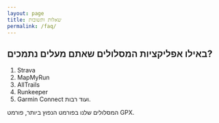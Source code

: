 ```yaml
---
layout: page
title: שאלות ותשובות
permalink: /faq/
---
```


## באילו אפליקציות המסלולים שאתם מעלים נתמכים?
1. Strava
1. MapMyRun
1. AllTrails
1. Runkeeper
1. Garmin Connect
ועוד רבות.

המסלולים שלנו בפורמט הנפוץ ביותר, פורמט GPX.